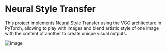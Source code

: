 # Neural Style Transfer

This project implements Neural Style Transfer using the VGG architecture in PyTorch, allowing to play with images and blend artistic style of one image with the content of another to create unique visual outputs.

![image](https://github.com/user-attachments/assets/411be4c9-37f9-4929-82d1-cc28d5cd8096)

